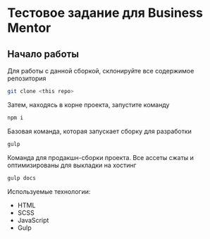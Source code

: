 # Тестовое задание для Business Mentor

## Начало работы

Для работы с данной сборкой, склонируйте все содержимое репозитория
```sh
git clone <this repo>
```

Затем, находясь в корне проекта, запустите команду 
```sh
npm i
```

Базовая команда, которая запускает сборку для разработки
```sh
gulp
```

Команда для продакшн-сборки проекта. Все ассеты сжаты и оптимизированы для выкладки на хостинг
```sh
gulp docs
```

Используемые технологии:
* HTML
* SCSS
* JavaScript
* Gulp

